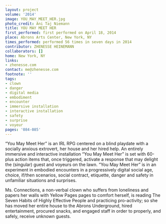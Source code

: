```yaml
---
layout: project
volume: '2014'
image: YOU_MAY_MEET_HER.jpg
photo_credit: Ani Taj Niemann
title: YOU MAY MEET HER
first_performed: first performed on April 18, 2014
place: Abrons Arts Center, New York, NY
times_performed: performed 56 times in seven days in 2014
contributor: ZHENESSE HEINEMANN
collaborators: []
home: New York, NY
links:
- zhenesse.com
contact: me@zhenesse.com
footnote: ''
tags:
- clown
- danger
- digital media
- embodiment
- encounter
- immersive installation
- interactive installation
- safety
- surprise
- voyeur
pages: '084-085'
---
```


“You May Meet Her” is an IRL RPG centered on a blind playdate with a socially anxious extrovert, her house and her hired help. An entirely immersive and interactive installation “You May Meet Her” is set with 60-plus action items that, once triggered, activate a response that may delight the (singular) guest and voyeurs on the lawn. “You May Meet Her” is in an experiment in embodied encounters in a progressively digital social age, choice, if/then scenarios, social contract, etiquette, danger and safety in unfamiliar situations and surprises.

Ms. Connections, a non-verbal clown who suffers from loneliness and papers her walls with Yellow Pages pages to comfort herself, is reading The Seven Habits of Highly Effective People and practicing pro-activity; so she has moved her entire house to the Abrons Underground, hired entertainment, procured snacks, and engaged staff in order to properly, and safely, receive unknown guests.

